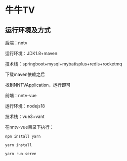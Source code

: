 # 牛牛TV

## 运行环境及方式

后端：nntv

运行环境：JDK1.8+maven

技术栈：springboot+mysql+mybatisplus+redis+rocketmq

下载maven依赖之后

找到NNTVApplication，运行即可



前端：nntv-vue

运行环境：nodejs18

技术栈：vue3+vant

在nntv-vue目录下执行：

```shell
npm install yarn

yarn install

yarn run serve
```

